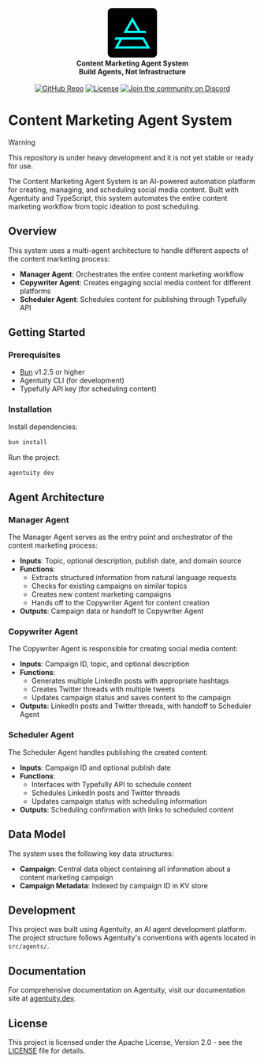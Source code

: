<div align="center">
    <img src="https://raw.githubusercontent.com/agentuity/agent-social-marketing/main/.github/Agentuity.png" alt="Agentuity" width="100"/> <br/>
    <strong>Content Marketing Agent System</strong> <br/>
    <strong>Build Agents, Not Infrastructure</strong> <br/>
<br />
<a href="https://github.com/agentuity/agent-social-marketing"><img alt="GitHub Repo" src="https://img.shields.io/badge/GitHub-Marketing-blue"></a>
<a href="https://github.com/agentuity/agent-social-marketing/blob/main/LICENSE.md"><img alt="License" src="https://badgen.now.sh/badge/license/Apache-2.0"></a>
<a href="https://discord.gg/vtn3hgUfuc"><img alt="Join the community on Discord" src="https://img.shields.io/discord/1332974865371758646.svg?style=flat"></a>
</div>
</div>

# Content Marketing Agent System

> [!WARNING]  
> This repository is under heavy development and it is not yet stable or ready for use.

The Content Marketing Agent System is an AI-powered automation platform for creating, managing, and scheduling social media content. Built with Agentuity and TypeScript, this system automates the entire content marketing workflow from topic ideation to post scheduling.

## Overview

This system uses a multi-agent architecture to handle different aspects of the content marketing process:

- **Manager Agent**: Orchestrates the entire content marketing workflow
- **Copywriter Agent**: Creates engaging social media content for different platforms
- **Scheduler Agent**: Schedules content for publishing through Typefully API

## Getting Started

### Prerequisites

- [Bun](https://bun.sh) v1.2.5 or higher
- Agentuity CLI (for development)
- Typefully API key (for scheduling content)

### Installation

Install dependencies:

```bash
bun install
```

Run the project:

```bash
agentuity dev
```

## Agent Architecture

### Manager Agent

The Manager Agent serves as the entry point and orchestrator of the content marketing process:

- **Inputs**: Topic, optional description, publish date, and domain source
- **Functions**:
  - Extracts structured information from natural language requests
  - Checks for existing campaigns on similar topics
  - Creates new content marketing campaigns
  - Hands off to the Copywriter Agent for content creation
- **Outputs**: Campaign data or handoff to Copywriter Agent

### Copywriter Agent

The Copywriter Agent is responsible for creating social media content:

- **Inputs**: Campaign ID, topic, and optional description
- **Functions**:
  - Generates multiple LinkedIn posts with appropriate hashtags
  - Creates Twitter threads with multiple tweets
  - Updates campaign status and saves content to the campaign
- **Outputs**: LinkedIn posts and Twitter threads, with handoff to Scheduler Agent

### Scheduler Agent

The Scheduler Agent handles publishing the created content:

- **Inputs**: Campaign ID and optional publish date
- **Functions**:
  - Interfaces with Typefully API to schedule content
  - Schedules LinkedIn posts and Twitter threads
  - Updates campaign status with scheduling information
- **Outputs**: Scheduling confirmation with links to scheduled content

## Data Model

The system uses the following key data structures:

- **Campaign**: Central data object containing all information about a content marketing campaign
- **Campaign Metadata**: Indexed by campaign ID in KV store

## Development

This project was built using Agentuity, an AI agent development platform. The project structure follows Agentuity's conventions with agents located in `src/agents/`.

## Documentation

For comprehensive documentation on Agentuity, visit our documentation site at [agentuity.dev](https://agentuity.dev).

## License

This project is licensed under the Apache License, Version 2.0 - see the [LICENSE](LICENSE.md) file for details.

